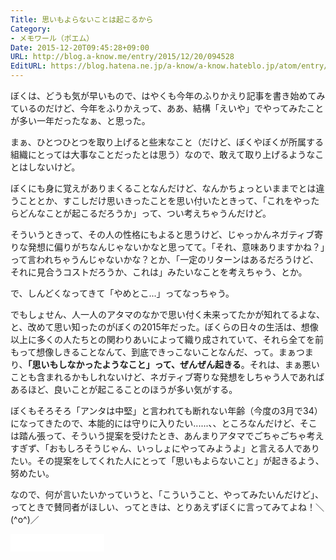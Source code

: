 ```yaml
---
Title: 思いもよらないことは起こるから
Category:
- メモワール（ポエム）
Date: 2015-12-20T09:45:28+09:00
URL: http://blog.a-know.me/entry/2015/12/20/094528
EditURL: https://blog.hatena.ne.jp/a-know/a-know.hateblo.jp/atom/entry/6653586347149195582
---
```


ぼくは、どうも気が早いもので、はやくも今年のふりかえり記事を書き始めてみているのだけど、今年をふりかえって、ああ、結構「えいや」でやってみたことが多い一年だったなぁ、と思った。


まぁ、ひとつひとつを取り上げると些末なこと（だけど、ぼくやぼくが所属する組織にとっては大事なことだったとは思う）なので、敢えて取り上げるようなことはしないけど。




<!-- more -->




ぼくにも身に覚えがありまくることなんだけど、なんかちょっといままでとは違うこととか、すこしだけ思いきったことを思い付いたときって、「これをやったらどんなことが起こるだろうか」って、つい考えちゃうんだけど。


そういうときって、その人の性格にもよると思うけど、じゃっかんネガティブ寄りな発想に偏りがちなんじゃないかなと思ってて。「それ、意味ありますかね？」って言われちゃうんじゃないかな？とか、「一定のリターンはあるだろうけど、それに見合うコストだろうか、これは」みたいなことを考えちゃう、とか。


で、しんどくなってきて「やめとこ...」ってなっちゃう。


でもしょせん、人一人のアタマのなかで思い付く未来ってたかが知れてるよな、と、改めて思い知ったのがぼくの2015年だった。ぼくらの日々の生活は、想像以上に多くの人たちとの関わりあいによって織り成されていて、それら全てを前もって想像しきることなんて、到底できっこないことなんだ、って。まぁつまり、**「思いもしなかったようなこと」って、ぜんぜん起きる**。それは、まぁ悪いことも含まれるかもしれないけど、ネガティブ寄りな発想をしちゃう人であればあるほど、良いことが起こることのほうが多い気がする。



ぼくもそろそろ「アンタは中堅」と言われても断れない年齢（今度の3月で34）になってきたので、本能的には守りに入りたい......、、ところなんだけど、そこは踏ん張って、そういう提案を受けたとき、あんまりアタマでごちゃごちゃ考えすぎず、「おもしろそうじゃん、いっしょにやってみようよ」と言える人でありたい。その提案をしてくれた人にとって「思いもよらないこと」が起きるよう、努めたい。


なので、何が言いたいかっていうと、「こういうこと、やってみたいんだけど」、ってときで賛同者がほしい、ってときは、とりあえずぼくに言ってみてよね！＼(^o^)／


<iframe src="//blog.hatena.ne.jp/a-know/a-know.hateblo.jp/subscribe/iframe" allowtransparency="true" frameborder="0" scrolling="no" width="150" height="28"></iframe>
